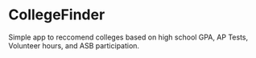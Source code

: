 # CollegeFinder

Simple app to reccomend colleges based on high school GPA, AP Tests, Volunteer hours, and ASB participation. 
